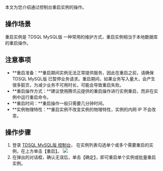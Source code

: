 本文为您介绍通过控制台重启实例的操作。

## 操作场景
重启实例是 TDSQL MySQL版 一种常用的维护方式，重启实例相当于本地数据库的重启操作。

## 注意事项
- **重启准备：**重启期间实例无法正常提供服务，因此在重启之前，请确保 TDSQL MySQL版 已暂停业务请求。重启期间，如果业务写入量大，会产生很多脏页，为减少业务不可用时长，可能会导致重启失败。
- **重启操作方式：**建议使用腾讯云提供的重启操作进行实例重启，而非在实例中运行重启命令。
- **重启时间：**重启操作一般只需要几分钟时间。
- **实例物理特性：**重启实例不改变实例的物理特性，实例的内网 IP 不会改变。


## 操作步骤
1. 登录 [TDSQL MySQL版 控制台](https://console.cloud.tencent.com/tdsqld)， 在实例列表勾选单个或多个需要重启的实例，在上方单击【重启】。
![](https://main.qcloudimg.com/raw/a47d21adc9e5114b68aa90e649be1b90.png)
3. 在弹出的对话框，确认无误后，单击【确定】，即可重启单个实例或批量重启实例。
